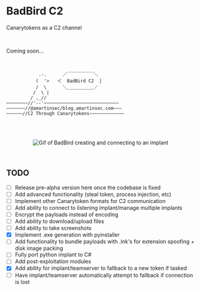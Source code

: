 # BadBird C2
Canarytokens as a C2 channel

<br>

Coming soon...

<br>

                .-.      ／￣￣￣￣￣￣＼
               (  '>   ＜  BadBird C2  |
               /  \      ＼＿＿＿＿＿＿／
              /  \ |         
             / ,_//
    ~~~~~~~~//'--'~~~~~~~~~~~~~~~~~~~~~~~~~~~~
    ~~~~~~~//@amartinsec/blog.amartinsec.com~~~
    ~~~~~~//C2 Through Canarytokens~~~~~~~~~~~~~


<br>
<br>
<p align="center">
  <img src="https://github.com/amartinsec/BadBird/raw/main/Media/badbirdCreateImplant.gif" alt="Gif of BadBird creating and connecting to an implant"/>
</p>


<br>

## TODO

- [ ] Release pre-alpha version here once the codebase is fixed
- [ ] Add advanced functionality (steal token, process injection, etc)
- [ ] Implement other Canarytoken formats for C2 communication
- [ ] Add ability to connect to listening implant/manage multiple implants
- [ ] Encrypt the payloads instead of encoding
- [ ] Add ability to download/upload files
- [ ] Add ability to take screenshots
- [X] Implement .exe generation with pyinstaller
- [ ] Add functionality to bundle payloads with .lnk's for extension spoofing + disk image packing
- [ ] Fully port python implant to C#
- [ ] Add post-exploitation modules
- [X] Add ability for implant/teamserver to fallback to a new token if tasked
- [ ] Have implant/teamserver automatically attempt to fallback if connection is lost
